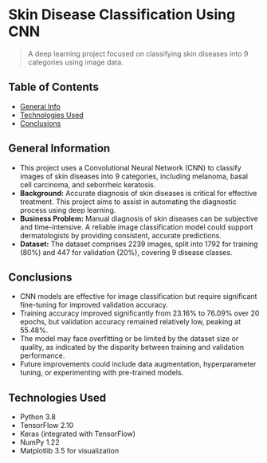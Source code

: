 # Skin Disease Classification Using CNN  
> A deep learning project focused on classifying skin diseases into 9 categories using image data.

## Table of Contents  
* [General Info](#general-information)  
* [Technologies Used](#technologies-used)  
* [Conclusions](#conclusions)  

## General Information  
- This project uses a Convolutional Neural Network (CNN) to classify images of skin diseases into 9 categories, including melanoma, basal cell carcinoma, and seborrheic keratosis.  
- **Background:** Accurate diagnosis of skin diseases is critical for effective treatment. This project aims to assist in automating the diagnostic process using deep learning.  
- **Business Problem:** Manual diagnosis of skin diseases can be subjective and time-intensive. A reliable image classification model could support dermatologists by providing consistent, accurate predictions.  
- **Dataset:** The dataset comprises 2239 images, split into 1792 for training (80%) and 447 for validation (20%), covering 9 disease classes.  

## Conclusions  
- CNN models are effective for image classification but require significant fine-tuning for improved validation accuracy.  
- Training accuracy improved significantly from 23.16% to 76.09% over 20 epochs, but validation accuracy remained relatively low, peaking at 55.48%.  
- The model may face overfitting or be limited by the dataset size or quality, as indicated by the disparity between training and validation performance.  
- Future improvements could include data augmentation, hyperparameter tuning, or experimenting with pre-trained models.  

## Technologies Used  
- Python 3.8  
- TensorFlow 2.10  
- Keras (integrated with TensorFlow)  
- NumPy 1.22  
- Matplotlib 3.5 for visualization  

